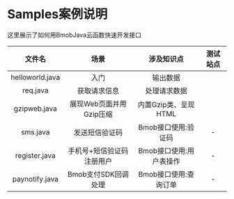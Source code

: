 # Samples案例说明

这里展示了如何用BmobJava云函数快速开发接口

文件名|场景|涉及知识点|测试站点
:----:|:----:|:----:|:----:
helloworld.java|入门|输出数据|
req.java|获取请求信息|处理请求数据|
gzipweb.java|展现Web页面并用Gzip压缩|内置Gzip类、呈现HTML|
sms.java|发送短信验证码|Bmob接口使用:验证码|-
register.java|手机号+短信验证码注册用户|Bmob接口使用:用户表操作|-
paynotify.java|Bmob支付SDK回调处理|Bmob接口使用:查询订单|-